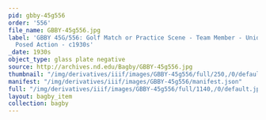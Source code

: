 ```yaml
---
pid: gbby-45g556
order: '556'
file_name: GBBY-45g556.jpg
label: 'GBBY 45G/556: Golf Match or Practice Scene - Team Member - Unidentified -
  Posed Action - c1930s'
_date: 1930s
object_type: glass plate negative
source: http://archives.nd.edu/Bagby/GBBY-45g556.jpg
thumbnail: "/img/derivatives/iiif/images/GBBY-45g556/full/250,/0/default.jpg"
manifest: "/img/derivatives/iiif/images/GBBY-45g556/manifest.json"
full: "/img/derivatives/iiif/images/GBBY-45g556/full/1140,/0/default.jpg"
layout: bagby_item
collection: bagby
---
```

